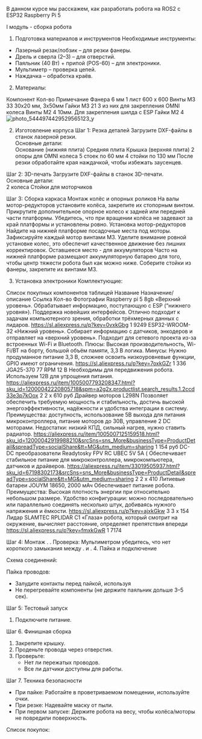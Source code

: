 В данном курсе мы расскажем, как разработать робота на ROS2 с ESP32 Raspberry Pi 5

I модуль - сборка робота
1. Подготовка материалов и инструментов
Необходимые инструменты:
- Лазерный резак/лобзик – для резки фанеры.
- Дрель и сверла (2–3) – для отверстий.  
- Паяльник (40 Вт) + припой (POS-60) – для электроники.  
- Мультиметр – проверка цепей.  
- Наждачка – обработка краёв.  

2. Материалы:

Компонент Кол-во
Примечание
Фанера 6 мм
1 лист
600 х 600
Винты М3
33
30х20 мм, 3х50мм
Гайки М3
21
3 из них для закрепления OMNI колеса
Винты М2
4
10мм. Для закрепления шилда с ESP
Гайки М2
4
![photo_5444974429529565123_y](https://github.com/user-attachments/assets/8af5a3d7-5805-4eac-9df8-87dfa37b2a5b)


2. Изготовление корпуса
Шаг 1: Резка деталей
Загрузите DXF-файлы в станок лазерной резки.  
Основные детали:  
Основание (нижняя плита)
Средняя плита
Крышка (верхняя плита)
2 опоры для OMNI колеса
5 стоек по 60 мм
4 стойки по 130 мм
После резки обработайте края наждачкой, чтобы избежать заусенцев.  

Шаг 2: 3D-печать
Загрузите DXF-файлы в станок 3D-печати.  
Основные детали:  
2 колеса
Стойки для моторчиков

Шаг 3: Сборка каркаса
Монтаж колёс и опорных роликов
На валы мотор-редукторов установите колёса, закрепите их стопорным винтом.
Прикрутите дополнительное опорное колесо к задней или передней части платформы.
Убедитесь, что при вращении колёса не задевают за край платформы и установлены ровно.
Установка мотор-редукторов
Найдите на нижней платформе посадочные места под моторы.
Зафиксируйте каждый мотор винтами M3.
Уделите внимание ровной установке колес, это обеспечит качественное движение без лишних корректировок.
Оставшееся место - для аккумуляторов
Часто на нижней платформе размещают аккумуляторную батарею для того, чтобы центр тяжести робота был как можно ниже.
Соберите стойки из фанеры, закрепите их винтами M3.

3. Установка электроники
Комплектующие:

Список покупных компонентов таблицей
Название
Назначение/описание
Ссылка
Кол-во 
Фотографии 
Raspberry pi 5 8gb
«Верхний уровень». Обрабатывает информацию, поступающую с ESP (“нижнего уровня»). Поддержка новейших интерфейсов. Отлично подходит к задачам компьютерного зрения, обработки трёхмерных данных с лидаров. 
https://sl.aliexpress.ru/p?key=0vxkGbg
1
9249
ESP32-WROOM-32
«Нижний уровень». Собирает информацию с датчиков, энкодеров и отправляет на «верхний уровень». Подходит для сетевого проекта из-за встроенных Wi-Fi и Bluetooth. Плюсы: Высокая производительность, Wi-Fi/BT на борту, большой объём памяти, 3,3 В логика.
Минусы: Нужно продуманное питание 3,3 В, сложнее освоить низкоуровневые функции, GPIO имеют ограничения.
https://sl.aliexpress.ru/p?key=7oxkGZr
1
336
JGA25-370 77 RPM 12 B
Необходимы для передвижения робота. Используем 12В для упрощения питания.
https://aliexpress.ru/item/1005007793208347.html?sku_id=12000042220805718&spm=a2g2x.productlist.search_results.1.2ccd33e3p7kOox
2
2 x 610 руб
Драйвер моторов L298N
Позволяет обеспечить требуемую мощность и стабильность, достичь высокой энергоэффективности, надёжности и удобства интеграции в систему. Преимущества: доступность, использование 5В выхода для питания микроконтроллера, питание моторов до 30В, управление 2  DC моторами.
Недостатки: низкий КПД, сильный нагрев, нужно ставить радиатор.
https://aliexpress.ru/item/1005007125159518.html?sku_id=12000042919988210&srcSns=sns_More&businessType=ProductDetail&spreadType=socialShare&tt=MG&utm_medium=sharing 
1
154 руб
DC-DC преобразователи Readytosky FPV RC UBEC 5V 5A (
Обеспечивает стабильное питание для микроконтроллера, микрокомпьютера, датчиков и драйверов.
https://aliexpress.ru/item/33019505937.html?sku_id=67198302173&srcSns=sns_More&businessType=ProductDetail&spreadType=socialShare&tt=MG&utm_medium=sharing
2
2 x 410
Литиевые батареи JOUYM 18650, 2000 мАч
Обеспечивает питание робота. Преимущества: Высокая плотность энергии при относительно небольшом размере.
Удобство конфигурации: можно последовательно или параллельно соединять несколько штук, добиваясь нужного напряжения и ёмкости.
https://sl.aliexpress.ru/p?key=ajxkGkw
3
3 х 154
Лидар SLAMTEC RPLIDAR C1
«Глаза» робота, который смотрит на окружение, вычисляет расстояние, определяет препятствия впереди
https://sl.aliexpress.ru/p?key=fmxkGwR
1
7174

Шаг 4: Монтаж
.
.
Проверка: Мультиметром убедитесь, что нет короткого замыкания между .
и .
4. Пайка и подключение

Схема соединений:

Пайка проводов:
  - Залудите контакты перед пайкой, используя 
  - Не перегревайте компоненты (не держите паяльник дольше 3–5 сек).  

Шаг 5: Тестовый запуск
1. Подключите питание.  

Шаг 6. Финишная сборка
1. Закрепите крышку.
2. Проденьте провода через отверстия.  
3. Проверьте:  
   - Нет ли пережатых проводов.  
   - Все ли датчики доступны для работы. 

Шаг 7. Техника безопасности
- При пайке: Работайте в проветриваемом помещении, используйте очки.  
- При резке: Надевайте маску от пыли.  
- При первом запуске: Держите робота на весу, чтобы колёса/моторы не повредили поверхность.  

Список покупок:
